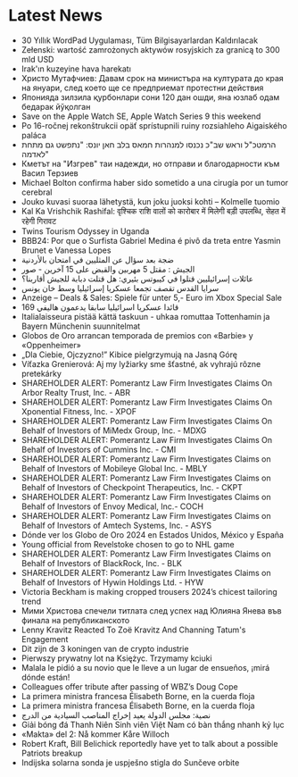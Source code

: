 # Latest News
-  30 Yıllık WordPad Uygulaması, Tüm Bilgisayarlardan Kaldırılacak
-  Zełenski: wartość zamrożonych aktywów rosyjskich za granicą to 300 mld USD
-  Irak'ın kuzeyine hava harekatı
-  Христо Мутафчиев: Давам срок на министъра на културата до края на януари, след което ще се предприемат протестни действия
-  Японияда зилзила қурбонлари сони 120 дан ошди, яна юзлаб одам бедарак йўқолган
-  Save on the Apple Watch SE, Apple Watch Series 9 this weekend
-  Po 16-ročnej rekonštrukcii opäť sprístupnili ruiny rozsiahleho Aigaiského paláca
-  הרמטכ"ל וראש שב"כ נכנסו למנהרות חמאס בלב חאן יונס: "נתפשט גם מתחת לאדמה"
-  Кметът на "Изгрев" таи надежди, но отправи и благодарности към Васил Терзиев
-  Michael Bolton confirma haber sido sometido a una cirugía por un tumor cerebral
-  Jouko kuvasi suoraa lähetystä, kun joku juoksi kohti – Kolmelle tuomio
-  Kal Ka Vrishchik Rashifal: वृश्चिक राशि वालों को कारोबार में मिलेगी बड़ी उपलब्धि, सेहत में रहेगी गिरावट
-  Twins Tourism Odyssey in Uganda
-  BBB24: Por que o Surfista Gabriel Medina é pivô da treta entre Yasmin Brunet e Vanessa Lopes
-  ضجة بعد سؤال عن المثليين في امتحان بالأردنية
-  الجيش : مقتل 5 مهربين والقبض على 15 آخرين - صور
-  عائلات إسرائيليين قتلوا في كيبوتس بئيري: هل قتلت دبابة للجيش أقاربنا؟
-  سرايا القدس تقصف تجمعا عسكريا إسرائيليا وسط خان يونس
-  Anzeige – Deals & Sales: Spiele für unter 5,- Euro im Xbox Special Sale
-  169 قائدا عسكريا اسرائيليا سابقا يدعمون هاليفي
-  Italialaisseura pistää kättä taskuun - uhkaa romuttaa Tottenhamin ja Bayern Münchenin suunnitelmat
-  Globos de Oro arrancan temporada de premios con «Barbie» y «Oppenheimer»
-  „Dla Ciebie, Ojczyzno!” Kibice pielgrzymują na Jasną Górę
-  Víťazka Grenierová: Aj my lyžiarky sme šťastné, ak vyhrajú rôzne pretekárky
-  SHAREHOLDER ALERT: Pomerantz Law Firm Investigates Claims On Arbor Realty Trust, Inc. - ABR
-  SHAREHOLDER ALERT: Pomerantz Law Firm Investigates Claims On Xponential Fitness, Inc. - XPOF
-  SHAREHOLDER ALERT: Pomerantz Law Firm Investigates Claims On Behalf of Investors of MiMedx Group, Inc. - MDXG
-  SHAREHOLDER ALERT: Pomerantz Law Firm Investigates Claims On Behalf of Investors of Cummins Inc. - CMI
-  SHAREHOLDER ALERT: Pomerantz Law Firm Investigates Claims on Behalf of Investors of Mobileye Global Inc. - MBLY
-  SHAREHOLDER ALERT: Pomerantz Law Firm Investigates Claims on Behalf of Investors of Checkpoint Therapeutics, Inc. - CKPT
-  SHAREHOLDER ALERT: Pomerantz Law Firm Investigates Claims on Behalf of Investors of Envoy Medical, Inc.- COCH
-  SHAREHOLDER ALERT: Pomerantz Law Firm Investigates Claims on Behalf of Investors of Amtech Systems, Inc. - ASYS
-  Dónde ver los Globo de Oro 2024 en Estados Unidos, México y España
-  Young official from Revelstoke chosen to go to NHL game
-  SHAREHOLDER ALERT: Pomerantz Law Firm Investigates Claims on Behalf of Investors of BlackRock, Inc. - BLK
-  SHAREHOLDER ALERT: Pomerantz Law Firm Investigates Claims on Behalf of Investors of Hywin Holdings Ltd. - HYW
-  Victoria Beckham is making cropped trousers 2024’s chicest tailoring trend
-  Мими Христова спечели титлата след успех над Юлияна Янева във финала на републиканското
-  Lenny Kravitz Reacted To Zoë Kravitz And Channing Tatum's Engagement
-  Dit zijn de 3 koningen van de crypto industrie
-  Pierwszy prywatny lot na Księżyc. Trzymamy kciuki
-  Malala le pidió a su novio que le lleve a un lugar de ensueños, ¡mirá dónde están!
-  Colleagues offer tribute after passing of WBZ’s Doug Cope
-  La primera ministra francesa Élisabeth Borne, en la cuerda floja
-  La primera ministra francesa Élisabeth Borne, en la cuerda floja
-  نصية: مجلس الدولة يعيد إخراج المناصب السيادية من الدرج
-  Giải bóng đá Thanh Niên Sinh viên Việt Nam có bàn thắng nhanh kỷ lục
-  «Makta» del 2: Nå kommer Kåre Willoch
-  Robert Kraft, Bill Belichick reportedly have yet to talk about a possible Patriots breakup
-  Indijska solarna sonda je uspješno stigla do Sunčeve orbite
